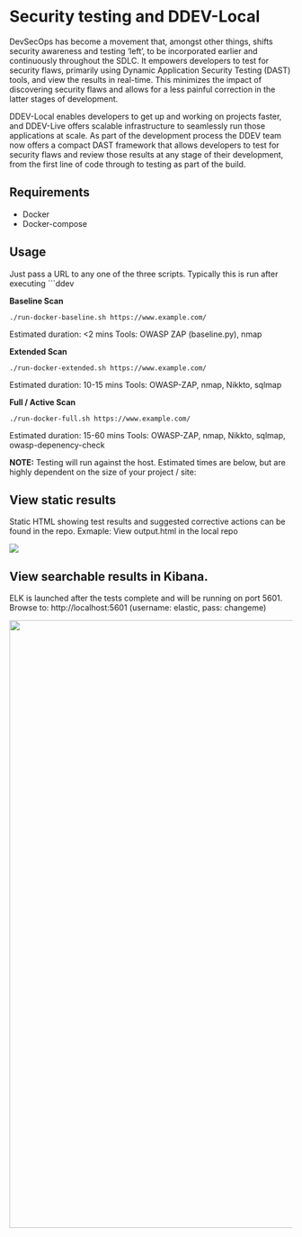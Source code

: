 # Security testing and DDEV-Local

DevSecOps has become a movement that, amongst other things, shifts security awareness and testing ‘left’, to be incorporated earlier and continuously throughout the SDLC. It empowers developers to test for security flaws, primarily using Dynamic Application Security Testing (DAST) tools, and view the results in real-time. This minimizes the impact of discovering security flaws and allows for a less painful correction in the latter stages of development. 

DDEV-Local enables developers to get up and working on projects faster, and DDEV-Live offers scalable infrastructure to seamlessly run those applications at scale. As part of the development process the DDEV team now offers a compact DAST framework that allows developers to test for security flaws and review those results at any stage of their development, from the first line of code through to testing as part of the build. 


## Requirements

* Docker
* Docker-compose

## Usage

Just pass a URL to any one of the three scripts. Typically this is run after executing ```ddev

**Baseline Scan**
```shell
./run-docker-baseline.sh https://www.example.com/
```
Estimated duration: <2 mins
Tools: OWASP ZAP (baseline.py), nmap 

**Extended Scan**
```shell
./run-docker-extended.sh https://www.example.com/
```
Estimated duration: 10-15 mins
Tools: OWASP-ZAP, nmap, Nikkto, sqlmap

**Full / Active Scan**
```shell
./run-docker-full.sh https://www.example.com/
```
Estimated duration: 15-60 mins
Tools: OWASP-ZAP, nmap, Nikkto, sqlmap, owasp-depenency-check

**NOTE:** Testing will run against the host. Estimated times are below, but are highly dependent on the size of your project / site:

## View static results
Static HTML showing test results and suggested corrective actions can be found in the repo. Exmaple: View output.html in the local repo

<img src="zap-scan-results.jpg">

## View searchable results in Kibana.
ELK is launched after the tests complete and will be running on port 5601. Browse to: http://localhost:5601  (username: elastic, pass: changeme)

<img src="zap-proxy.gif?raw=true" width="1080px">
